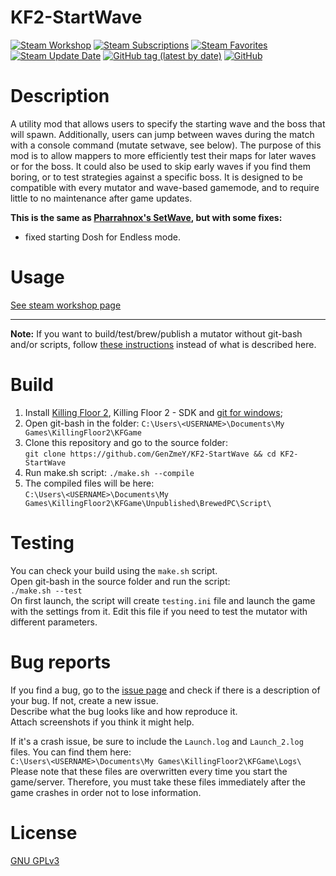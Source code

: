 # KF2-StartWave

[![Steam Workshop](https://img.shields.io/static/v1?message=workshop&logo=steam&labelColor=gray&color=blue&logoColor=white&label=steam%20)](https://steamcommunity.com/sharedfiles/filedetails/?id=2521731447)
[![Steam Subscriptions](https://img.shields.io/steam/subscriptions/2521731447)](https://steamcommunity.com/sharedfiles/filedetails/?id=2521731447)
[![Steam Favorites](https://img.shields.io/steam/favorites/2521731447)](https://steamcommunity.com/sharedfiles/filedetails/?id=2521731447)
[![Steam Update Date](https://img.shields.io/steam/update-date/2521731447)](https://steamcommunity.com/sharedfiles/filedetails/?id=2521731447)
[![GitHub tag (latest by date)](https://img.shields.io/github/v/tag/GenZmeY/KF2-StartWave)](https://github.com/GenZmeY/KF2-StartWave/tags)
[![GitHub](https://img.shields.io/github/license/GenZmeY/KF2-StartWave)](LICENSE)

# Description
A utility mod that allows users to specify the starting wave and the boss that will spawn. Additionally, users can jump between waves during the match with a console command (mutate setwave, see below).
The purpose of this mod is to allow mappers to more efficiently test their maps for later waves or for the boss. It could also be used to skip early waves if you find them boring, or to test strategies against a specific boss.
It is designed to be compatible with every mutator and wave-based gamemode, and to require little to no maintenance after game updates.

**This is the same as [Pharrahnox's SetWave](https://steamcommunity.com/sharedfiles/filedetails/?id=1417081496), but with some fixes:**
- fixed starting Dosh for Endless mode.

# Usage
[See steam workshop page](https://steamcommunity.com/sharedfiles/filedetails/?id=2521731447)

***

**Note:** If you want to build/test/brew/publish a mutator without git-bash and/or scripts, follow [these instructions](https://tripwireinteractive.atlassian.net/wiki/spaces/KF2SW/pages/26247172/KF2+Code+Modding+How-to) instead of what is described here.

# Build
1. Install [Killing Floor 2](https://store.steampowered.com/app/232090/Killing_Floor_2/), Killing Floor 2 - SDK and [git for windows](https://git-scm.com/download/win);
2. Open git-bash in the folder: `C:\Users\<USERNAME>\Documents\My Games\KillingFloor2\KFGame`
3. Clone this repository and go to the source folder:  
`git clone https://github.com/GenZmeY/KF2-StartWave && cd KF2-StartWave`
4. Run make.sh script:
`./make.sh --compile`
5. The compiled files will be here:  
`C:\Users\<USERNAME>\Documents\My Games\KillingFloor2\KFGame\Unpublished\BrewedPC\Script\`

# Testing
You can check your build using the `make.sh` script.  
Open git-bash in the source folder and run the script:  
`./make.sh --test`  
On first launch, the script will create `testing.ini` file and launch the game with the settings from it. Edit this file if you need to test the mutator with different parameters.

# Bug reports
If you find a bug, go to the [issue page](https://github.com/GenZmeY/KF2-StartWave/issues) and check if there is a description of your bug. If not, create a new issue.  
Describe what the bug looks like and how reproduce it.  
Attach screenshots if you think it might help.

If it's a crash issue, be sure to include the `Launch.log` and `Launch_2.log` files. You can find them here:  
`C:\Users\<USERNAME>\Documents\My Games\KillingFloor2\KFGame\Logs\`  
Please note that these files are overwritten every time you start the game/server. Therefore, you must take these files immediately after the game crashes in order not to lose information.

# License
[GNU GPLv3](LICENSE)